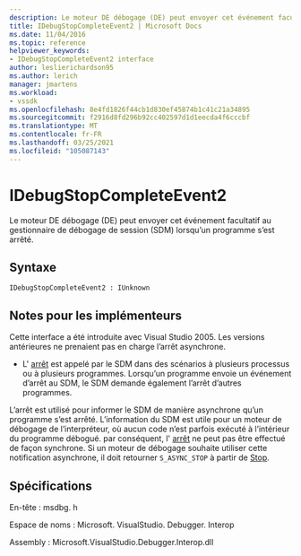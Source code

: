 ```yaml
---
description: Le moteur DE débogage (DE) peut envoyer cet événement facultatif au gestionnaire de débogage de session (SDM) lorsqu’un programme s’est arrêté.
title: IDebugStopCompleteEvent2 | Microsoft Docs
ms.date: 11/04/2016
ms.topic: reference
helpviewer_keywords:
- IDebugStopCompleteEvent2 interface
author: leslierichardson95
ms.author: lerich
manager: jmartens
ms.workload:
- vssdk
ms.openlocfilehash: 8e4fd1826f44cb1d830ef45874b1c41c21a34895
ms.sourcegitcommit: f2916d8fd296b92cc402597d1d1eecda4f6cccbf
ms.translationtype: MT
ms.contentlocale: fr-FR
ms.lasthandoff: 03/25/2021
ms.locfileid: "105087143"
---
```

# <a name="idebugstopcompleteevent2"></a>IDebugStopCompleteEvent2

Le moteur DE débogage (DE) peut envoyer cet événement facultatif au gestionnaire de débogage de session (SDM) lorsqu’un programme s’est arrêté.

## <a name="syntax"></a>Syntaxe

```
IDebugStopCompleteEvent2 : IUnknown
```

## <a name="notes-for-implementers"></a>Notes pour les implémenteurs

Cette interface a été introduite avec Visual Studio 2005. Les versions antérieures ne prenaient pas en charge l’arrêt asynchrone.

- L' [arrêt](../../../extensibility/debugger/reference/idebugengineprogram2-stop.md) est appelé par le SDM dans des scénarios à plusieurs processus ou à plusieurs programmes. Lorsqu’un programme envoie un événement d’arrêt au SDM, le SDM demande également l’arrêt d’autres programmes.

L’arrêt est utilisé pour informer le SDM de manière asynchrone qu’un programme s’est arrêté. L’information du SDM est utile pour un moteur de débogage de l’interpréteur, où aucun code n’est parfois exécuté à l’intérieur du programme débogué. par conséquent, l' [arrêt](../../../extensibility/debugger/reference/idebugengineprogram2-stop.md) ne peut pas être effectué de façon synchrone. Si un moteur de débogage souhaite utiliser cette notification asynchrone, il doit retourner `S_ASYNC_STOP` à partir de [Stop](../../../extensibility/debugger/reference/idebugengineprogram2-stop.md).

## <a name="requirements"></a>Spécifications

En-tête : msdbg. h

Espace de noms : Microsoft. VisualStudio. Debugger. Interop

Assembly : Microsoft.VisualStudio.Debugger.Interop.dll
